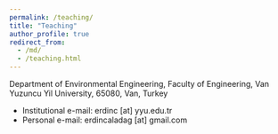 ```yaml
---
permalink: /teaching/
title: "Teaching"
author_profile: true
redirect_from: 
  - /md/
  - /teaching.html
---
```



Department of Environmental Engineering, Faculty of Engineering, Van Yuzuncu Yil University, 65080, Van, Turkey

* Institutional e-mail: erdinc [at] yyu.edu.tr
* Personal e-mail: erdincaladag [at] gmail.com
